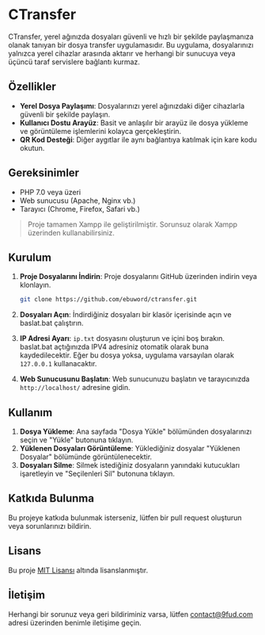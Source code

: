 # CTransfer

CTransfer, yerel ağınızda dosyaları güvenli ve hızlı bir şekilde paylaşmanıza olanak tanıyan bir dosya transfer uygulamasıdır. Bu uygulama, dosyalarınızı yalnızca yerel cihazlar arasında aktarır ve herhangi bir sunucuya veya üçüncü taraf servislere bağlantı kurmaz.

## Özellikler

- **Yerel Dosya Paylaşımı**: Dosyalarınızı yerel ağınızdaki diğer cihazlarla güvenli bir şekilde paylaşın.
- **Kullanıcı Dostu Arayüz**: Basit ve anlaşılır bir arayüz ile dosya yükleme ve görüntüleme işlemlerini kolayca gerçekleştirin.
- **QR Kod Desteği**: Diğer aygıtlar ile aynı bağlantıya katılmak için kare kodu okutun.

## Gereksinimler

- PHP 7.0 veya üzeri
- Web sunucusu (Apache, Nginx vb.)
- Tarayıcı (Chrome, Firefox, Safari vb.)

> Proje tamamen Xampp ile geliştirilmiştir. Sorunsuz olarak Xampp üzerinden kullanabilirsiniz.

## Kurulum

1. **Proje Dosyalarını İndirin**: Proje dosyalarını GitHub üzerinden indirin veya klonlayın.
   
   ```bash
   git clone https://github.com/ebuword/ctransfer.git
   ```

2. **Dosyaları Açın**: İndirdiğiniz dosyaları bir klasör içerisinde açın ve baslat.bat çalıştırın.

3. **IP Adresi Ayarı**: `ip.txt` dosyasını oluşturun ve içini boş bırakın. baslat.bat açtığınızda IPV4 adresiniz otomatik olarak buna kaydedilecektir. Eğer bu dosya yoksa, uygulama varsayılan olarak `127.0.0.1` kullanacaktır.

4. **Web Sunucusunu Başlatın**: Web sunucunuzu başlatın ve tarayıcınızda `http://localhost/` adresine gidin.

## Kullanım

1. **Dosya Yükleme**: Ana sayfada "Dosya Yükle" bölümünden dosyalarınızı seçin ve "Yükle" butonuna tıklayın.
2. **Yüklenen Dosyaları Görüntüleme**: Yüklediğiniz dosyalar "Yüklenen Dosyalar" bölümünde görüntülenecektir.
3. **Dosyaları Silme**: Silmek istediğiniz dosyaların yanındaki kutucukları işaretleyin ve "Seçilenleri Sil" butonuna tıklayın.


## Katkıda Bulunma

Bu projeye katkıda bulunmak isterseniz, lütfen bir pull request oluşturun veya sorunlarınızı bildirin.

## Lisans

Bu proje [MIT Lisansı](LICENSE) altında lisanslanmıştır.

## İletişim

Herhangi bir sorunuz veya geri bildiriminiz varsa, lütfen [contact@9fud.com](mailto:contact@9fud.com) adresi üzerinden benimle iletişime geçin.
